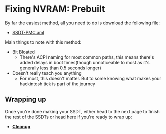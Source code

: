 # Fixing NVRAM: Prebuilt

By far the easiest method, all you need to do is download the following file:

* [SSDT-PMC.aml](https://github.com/dortania/Getting-Started-With-ACPI/blob/master/extra-files/compiled/SSDT-PMC.aml)

Main things to note with this method:

* Bit Bloated
  * There's ACPI naming for most common paths, this means there's added delays in boot times(though unnoticeable to most as it's generally less than 0.5 seconds longer)
* Doesn't really teach you anything
  * For most, this doesn't matter. But to some knowing what makes your hackintosh tick is part of the journey
  
## Wrapping up

Once you're done making your SSDT, either head to the next page to finish the rest of the SSDTs or head here if you're ready to wrap up:

* [**Cleanup**](/cleanup.md)
